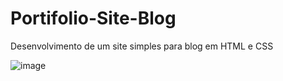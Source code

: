 # Portifolio-Site-Blog
Desenvolvimento de um site simples para blog em HTML  e CSS

![image](https://user-images.githubusercontent.com/14321414/131264639-64538bbe-15fd-441a-baca-9ad1fda76175.png)
